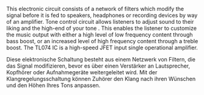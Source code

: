 This electronic circuit consists of a network of filters which modify the signal before it is fed to speakers, headphones or recording devices by way of an amplifier. Tone control circuit  allows listeners to adjust sound to their liking and  the high-end of your tone . This enables the listener to customize the music output with either a high level of low frequency content through bass boost, or an increased level of high frequency content through a treble boost. The TL074 IC is a high-speed JFET input single operational amplifier.

Diese elektronische Schaltung besteht aus einem Netzwerk von Filtern, die das Signal modifizieren, bevor es über einen Verstärker an Lautsprecher, Kopfhörer oder Aufnahmegeräte weitergeleitet wird. Mit der Klangregelungsschaltung können Zuhörer den Klang nach ihren Wünschen und den Höhen Ihres Tons anpassen.
